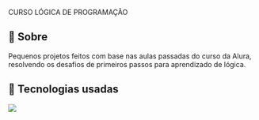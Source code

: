 CURSO LÓGICA DE PROGRAMAÇÃO
<h2>📌 Sobre </h2>
<p>Pequenos projetos feitos com base nas aulas passadas do curso da Alura, resolvendo os desafios de primeiros passos para aprendizado de lógica.

## 🚀 Tecnologias usadas
<div>
  <img src="https://github.com/user-attachments/assets/2b00ca0c-49b8-4ce0-a678-fe1db51b40b2"
"
">
</div>
